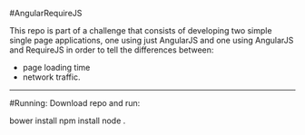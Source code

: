 #AngularRequireJS

This repo is part of a challenge that consists of developing two simple single page applications, one using just AngularJS and one using AngularJS and RequireJS in order to tell the differences between:
* page loading time
* network traffic.

---

#Running:
Download repo and run:

bower install
npm install
node .
